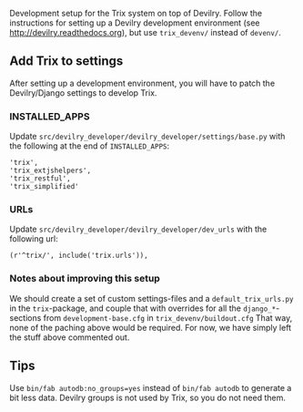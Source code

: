 Development setup for the Trix system on top of Devilry. Follow the
instructions for setting up a Devilry development environment (see
http://devilry.readthedocs.org), but use ``trix_devenv/`` instead of
``devenv/``.


## Add Trix to settings

After setting up a development environment, you will have to patch the
Devilry/Django settings to develop Trix.

### INSTALLED_APPS
Update ``src/devilry_developer/devilry_developer/settings/base.py`` with the
following at the end of ``INSTALLED_APPS``:

    'trix',
    'trix_extjshelpers',
    'trix_restful',
    'trix_simplified'

### URLs
Update ``src/devilry_developer/devilry_developer/dev_urls`` with the following
url:

    (r'^trix/', include('trix.urls')),


### Notes about improving this setup
We should create a set of custom settings-files and a ``default_trix_urls.py``
in the ``trix``-package, and couple that with overrides for all the
``django_*``-sections from ``development-base.cfg`` in
``trix_devenv/buildout.cfg`` That way, none of the paching above would be
required. For now, we have simply left the stuff above commented out.


## Tips
Use ``bin/fab autodb:no_groups=yes`` instead of ``bin/fab autodb`` to generate
a bit less data. Devilry groups is not used by Trix, so you do not need them.
